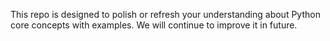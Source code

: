 This repo is designed to polish or refresh your understanding about Python core concepts with examples. We will continue to improve it in future.
